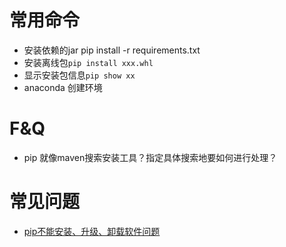 # 常用命令
+ 安装依赖的jar pip install -r requirements.txt
+ 安装离线包`pip install xxx.whl`
+ 显示安装包信息`pip show xx`
+ anaconda 创建环境

# F&Q
+ pip 就像maven搜索安装工具？指定具体搜索地要如何进行处理？


# 常见问题
+ [pip不能安装、升级、卸载软件问题](https://blog.csdn.net/jiangjiang_jian/article/details/80286220)